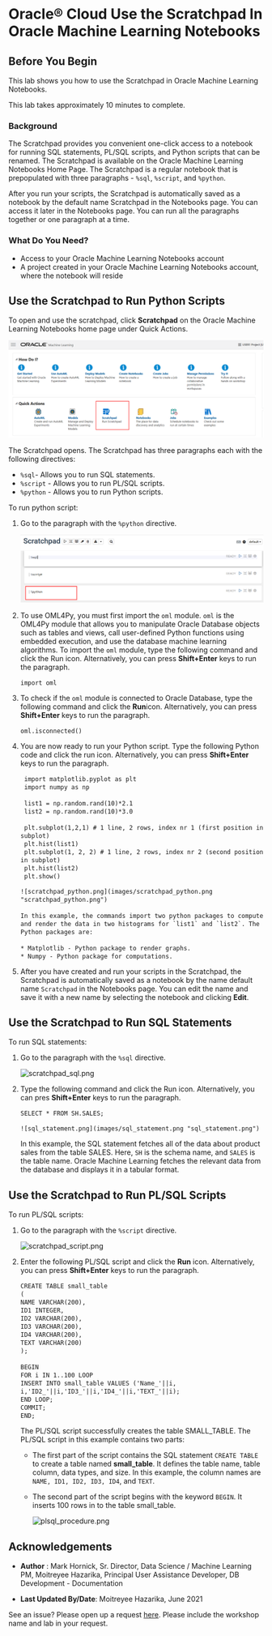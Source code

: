 # Oracle® Cloud Use the Scratchpad In Oracle Machine Learning Notebooks
## Before You Begin

This lab shows you how to use the Scratchpad in Oracle Machine Learning Notebooks.

This lab takes approximately 10 minutes to complete.

### Background
The Scratchpad provides you convenient one-click access to a notebook for running SQL statements, PL/SQL scripts, and Python scripts that can be renamed. The Scratchpad is available on the Oracle Machine Learning Notebooks Home Page. The Scratchpad is a regular notebook that is prepopulated with three paragraphs - `%sql`, `%script`, and `%python`.

After you run your scripts, the Scratchpad is automatically saved as a notebook by the default name Scratchpad in the Notebooks page. You can access it later in the Notebooks page.
You can run all the paragraphs together or one paragraph at a time.

### What Do You Need?

* Access to your Oracle Machine Learning Notebooks account
* A project created in your Oracle Machine Learning Notebooks account, where the notebook will reside


## Use the Scratchpad to Run Python Scripts

To open and use the scratchpad, click <b>Scratchpad</b> on the Oracle Machine Learning Notebooks home page under Quick Actions.

  ![developer_homepage.png](images/developer_homepage.png "developer_homepage.png ")

  The Scratchpad opens. The Scratchpad has three paragraphs each with the following directives:

  * `%sql`- Allows you to run SQL statements.
  * `%script` - Allows you to run PL/SQL scripts.
  * `%python` - Allows you to run Python scripts.

To run python script:

1. Go to the paragraph with the <code>%python</code> directive.

   ![scratchpad_py.png](images/scratchpad_py.png "scratchpad_py.png")

2. To use OML4Py, you must first import the `oml` module.
   `oml` is the OML4Py module that allows you to manipulate Oracle Database objects such as tables and views, call user-defined Python functions using embedded execution, and use the database machine learning algorithms. To import the `oml` module, type the following command and click the Run icon. Alternatively, you can press **Shift+Enter** keys to run the paragraph.


    ```
    import oml

    ```

3. To check if the <code>oml</code> module is connected to Oracle Database,
   type the following command and click the <b>Run</b>icon. Alternatively, you can press **Shift+Enter** keys to run the paragraph.

    ```
    oml.isconnected()

    ```

4. You are now ready to run your Python script. Type the following Python code and click the run
   icon. Alternatively, you can press **Shift+Enter** keys to run the paragraph.

   ```
    import matplotlib.pyplot as plt
    import numpy as np

    list1 = np.random.rand(10)*2.1
    list2 = np.random.rand(10)*3.0

    plt.subplot(1,2,1) # 1 line, 2 rows, index nr 1 (first position in subplot)
    plt.hist(list1)
    plt.subplot(1, 2, 2) # 1 line, 2 rows, index nr 2 (second position in subplot)
    plt.hist(list2)
    plt.show()

    ```

       ![scratchpad_python.png](images/scratchpad_python.png "scratchpad_python.png")

       In this example, the commands import two python packages to compute and render the data in two histograms for `list1` and `list2`. The Python packages are:

       * Matplotlib - Python package to render graphs.
       * Numpy - Python package for computations.

5. After you have created and run your scripts in the Scratchpad, the Scratchpad is automatically saved as a notebook by the name default name `Scratchpad` in the Notebooks page. You can edit the name and save it with a new name by selecting the notebook and clicking **Edit**.

## Use the Scratchpad to Run SQL Statements

To run SQL statements:

1. Go to the paragraph with the `%sql` directive.

   ![scratchpad_sql.png](images/scratchpad_sql.png "scratchpad_sql.png")

2. Type the following command and click the Run icon. Alternatively, you can pres **Shift+Enter** keys to run the paragraph.


    ```
    SELECT * FROM SH.SALES;

    ```
       ![sql_statement.png](images/sql_statement.png "sql_statement.png")

    In this example, the SQL statement fetches all of the data about product sales from the table SALES. Here, `SH` is the schema name, and `SALES` is the table name. Oracle Machine Learning fetches the relevant data from the database and displays it in a tabular format.

## Use the Scratchpad to Run PL/SQL Scripts  

To run PL/SQL scripts:

1. Go to the paragraph with the `%script` directive.

   ![scratchpad_script.png](images/scratchpad_script.png "scratchpad_script.png")

2. Enter the following PL/SQL script and click the **Run** icon. Alternatively, you can press **Shift+Enter** keys to run the paragraph.

    ```
    CREATE TABLE small_table
    (
    NAME VARCHAR(200),
    ID1 INTEGER,
    ID2 VARCHAR(200),
    ID3 VARCHAR(200),
    ID4 VARCHAR(200),
    TEXT VARCHAR(200)
    );

    BEGIN
    FOR i IN 1..100 LOOP
    INSERT INTO small_table VALUES ('Name_'||i, i,'ID2_'||i,'ID3_'||i,'ID4_'||i,'TEXT_'||i);
    END LOOP;
    COMMIT;
    END;

    ```
    The PL/SQL script successfully creates the table SMALL_TABLE. The PL/SQL script in this example contains two parts:

    * The first part of the script contains the SQL statement `CREATE TABLE` to create a table named **small_table**. It defines the table name, table column, data types, and size. In this example, the column names are `NAME, ID1, ID2, ID3, ID4`, and `TEXT`.
    * The second part of the script begins with the keyword `BEGIN`. It inserts 100 rows in to the table small_table.


         ![plsql_procedure.png](images/plsql_procedure.png "plsql_procedure.png")

## Acknowledgements
* **Author** : Mark Hornick, Sr. Director, Data Science / Machine Learning PM, Moitreyee Hazarika, Principal User Assistance Developer, DB Development - Documentation

* **Last Updated By/Date**: Moitreyee Hazarika, June 2021

See an issue?  Please open up a request [here](https://github.com/oracle/learning-library/issues).   Please include the workshop name and lab in your request.
